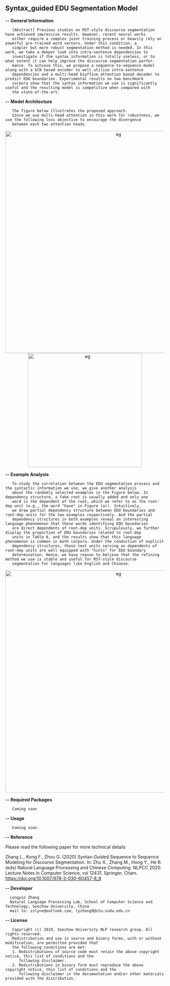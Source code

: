 ## Syntax_guided EDU Segmentation Model

<b>-- General Information</b>
```
   [Abstract] Previous studies on RST-style discourse segmentation have achieved impressive results. However, recent neural works 
   either require a complex joint training process or heavily rely on powerful pre-trained word vectors. Under this condition, a 
   simpler but more robust segmentation method is needed. In this work, we take a deeper look into intra-sentence dependencies to 
   investigate if the syntax information is totally useless, or to what extent it can help improve the discourse segmentation perfor-
   mance. To achieve this, we propose a sequence-to-sequence model along with a GCN based encoder to well utilize intra-sentence 
   dependencies and a multi-head biaffine attention based decoder to predict EDU boundaries. Experimental results on two benchmark 
   corpora show that the syntax information we use is significantly useful and the resulting model is competitive when compared with 
   the state-of-the-art.
```

<b>-- Model Architecture</b>
```
   The figure below illustrates the proposed approach.
   Since we use multi-head attention in this work for robustness, we use the following loss objective to encourage the divergence 
   between each two attention heads.
```
<div align=center>
<img src="https://github.com/NLP-Discourse-SoochowU/segmenter2020/blob/master/data/img/model.png" width="700" alt="eg"/>
<br/>
<img src="https://github.com/NLP-Discourse-SoochowU/segmenter2020/blob/master/data/img/loss.png" width="360" alt="eg"/>
<br/>
</div>

<b>-- Example Analysis</b>
```
   To study the correlation between the EDU segmentation process and the syntactic information we use, we give another analysis 
   about the randomly selected examples in the Figure below. In dependency structure, a fake root is usually added and only one 
   word is the dependent of the root, which we refer to as the root-dep unit (e.g., the word "have" in Figure (a)). Intuitively, 
   we draw partial dependency structure between EDU boundaries and root-dep units for the two examples respectively. And the partial 
   dependency structures in both examples reveal an interesting language phenomenon that those words identifying EDU boundaries
   are direct dependents of root-dep units. Scrupulously, we further display the proportion of EDU boundaries related to root-dep 
   units in Table 6, and the results show that this language phenomenon is common in both corpora. Under the conduction of explicit 
   dependency structures, those text units serving as dependents of root-dep units are well equipped with "hints" for EDU boundary
   determination. Hence, we have reason to believe that the refining method we use is stable and useful for RST-style discourse 
   segmentation for languages like English and Chinese.
```

<div align=center>
<img src="https://github.com/NLP-Discourse-SoochowU/segmenter2020/blob/master/data/img/ana.png" width="700" alt="eg"/>
<br/>
</div>

<b>-- Required Packages</b>
```
   Coming soon
```

<b>-- Usage</b>
```
   Coming soon.
```

<b>-- Reference</b>

   Please read the following paper for more technical details

   Zhang L., Kong F., Zhou G. (2020) Syntax-Guided Sequence to Sequence Modeling for Discourse Segmentation. In: Zhu X., Zhang M., Hong Y., He R. (eds) Natural Language Processing and Chinese Computing. NLPCC 2020. Lecture Notes in Computer Science, vol 12431. Springer, Cham. https://doi.org/10.1007/978-3-030-60457-8_8

<b>-- Developer</b>
```
  Longyin Zhang
  Natural Language Processing Lab, School of Computer Science and Technology, Soochow University, China
  mail to: zzlynx@outlook.com, lyzhang9@stu.suda.edu.cn

```

<b>-- License</b>
```
   Copyright (c) 2019, Soochow University NLP research group. All rights reserved.
   Redistribution and use in source and binary forms, with or without modification, are permitted provided that
   the following conditions are met:
   1. Redistributions of source code must retain the above copyright notice, this list of conditions and the
      following disclaimer.
   2. Redistributions in binary form must reproduce the above copyright notice, this list of conditions and the
      following disclaimer in the documentation and/or other materials provided with the distribution.
```
